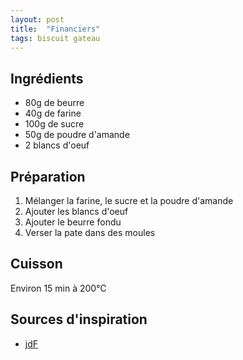 ```yaml
---
layout: post
title:  "Financiers"
tags: biscuit gateau
---
```


## Ingrédients

* 80g de beurre
* 40g de farine
* 100g de sucre
* 50g de poudre d'amande
* 2 blancs d'oeuf

## Préparation

1. Mélanger la farine, le sucre et la poudre d'amande
1. Ajouter les blancs d'oeuf
1. Ajouter le beurre fondu
1. Verser la pate dans des moules

## Cuisson

Environ 15 min à 200°C

## Sources d'inspiration

* [jdF](https://cuisine.journaldesfemmes.fr/recette/316833-financiers-aux-amandes)
